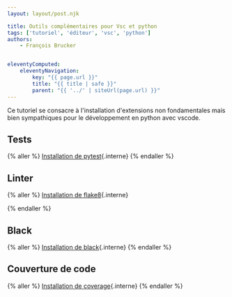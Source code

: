 ```yaml
---
layout: layout/post.njk

title: Outils complémentaires pour Vsc et python
tags: ['tutoriel', 'éditeur', 'vsc', 'python']
authors:
    - François Brucker


eleventyComputed:
    eleventyNavigation:
        key: "{{ page.url }}"
        title: "{{ title | safe }}"
        parent: "{{ '../' | siteUrl(page.url) }}"
---
```


Ce tutoriel se consacre à l'installation d'extensions non fondamentales mais bien sympathiques pour le développement en python avec vscode.

## <span id="pytest"></span> Tests

{% aller %}
[Installation de pytest](pytest){.interne}
{% endaller %}

## <span id="flake8"></span> Linter

{% aller %}
[Installation de flake8](flake8){.interne}

{% endaller %}

## <span id="black"></span> Black

{% aller %}
[Installation de black](black){.interne}
{% endaller %}

## <span id="code-coverage"></span> Couverture de code

{% aller %}
[Installation de coverage](code-coverage){.interne}
{% endaller %}
